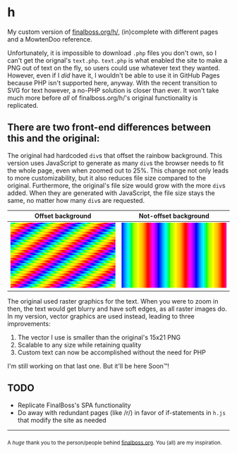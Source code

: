 # h

My custom version of [finalboss.org/h/](finalboss.org/h/), (in)complete with different pages and a MowtenDoo reference.

Unfortunately, it is impossible to download `.php` files you don't own, so I can't get the orignal's `text.php`. `text.php` is what enabled the site to make a PNG out of text on the fly, so users could use whatever text they wanted. However, even if I _did_ have it, I wouldn't be able to use it in GitHub Pages because PHP isn't supported here, anyway.
With the recent transition to SVG for text however, a no-PHP solution is closer than ever. It won't take much more before _all_ of finalboss.org/h/'s original functionality is replicated.

## There are two front-end differences between this and the original:
The original had hardcoded `div`s that offset the rainbow background. This version uses JavaScript to generate as many `div`s the browser needs to fit the whole page, even when zoomed out to 25%. This change not only leads to more customizability, but it also reduces file size compared to the original. Furthermore, the original's file size would grow with the more `div`s added. When they are generated with JavaScript, the file size stays the same, no matter how many `div`s are requested.

  Offset background                    |  Not-offset background
:-------------------------------------:|:-------------------------------------:
  ![Offset background](offset.png)     |  ![Not-offset background](not-offset.png)


The original used raster graphics for the text. When you were to zoom in then, the text would get blurry and have soft edges, as all raster images do. In my version, vector graphics are used instead, leading to three improvements:
1. The vector I use is smaller than the original's 15x21 PNG
2. Scalable to any size while retaining quality
3. Custom text can now be accomplished without the need for PHP

I'm still working on that last one. But it'll be here Soon™!

## TODO
- Replicate FinalBoss's SPA functionality
- Do away with redundant pages (like /r/) in favor of if-statements in `h.js` that modify the site as needed

---
<sub>A _huge_ thank you to the person/people behind [finalboss.org](https://finalboss.org/). You (all) are my inspiration.</sub>
